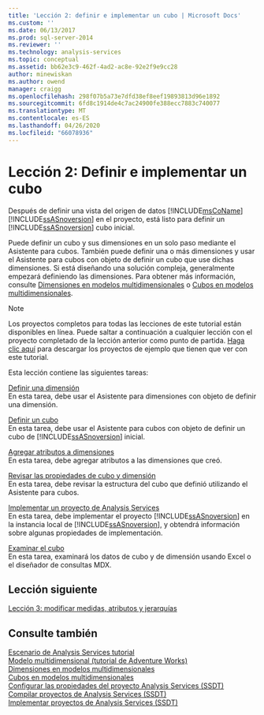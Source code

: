 ```yaml
---
title: 'Lección 2: definir e implementar un cubo | Microsoft Docs'
ms.custom: ''
ms.date: 06/13/2017
ms.prod: sql-server-2014
ms.reviewer: ''
ms.technology: analysis-services
ms.topic: conceptual
ms.assetid: bb62e3c9-462f-4ad2-ac8e-92e2f9e9cc28
author: minewiskan
ms.author: owend
manager: craigg
ms.openlocfilehash: 298f07b5a73e7dfd38ef8eef19893813d96e1892
ms.sourcegitcommit: 6fd8c1914de4c7ac24900fe388ecc7883c740077
ms.translationtype: MT
ms.contentlocale: es-ES
ms.lasthandoff: 04/26/2020
ms.locfileid: "66078936"
---
```

# <a name="lesson-2-defining-and-deploying-a-cube"></a>Lección 2: Definir e implementar un cubo
  Después de definir una vista del origen de datos [!INCLUDE[msCoName](../includes/msconame-md.md)] [!INCLUDE[ssASnoversion](../includes/ssasnoversion-md.md)] en el proyecto, está listo para definir un [!INCLUDE[ssASnoversion](../includes/ssasnoversion-md.md)] cubo inicial.  
  
 Puede definir un cubo y sus dimensiones en un solo paso mediante el Asistente para cubos. También puede definir una o más dimensiones y usar el Asistente para cubos con objeto de definir un cubo que use dichas dimensiones. Si está diseñando una solución compleja, generalmente empezará definiendo las dimensiones. Para obtener más información, consulte [Dimensiones en modelos multidimensionales](multidimensional-models/dimensions-in-multidimensional-models.md) o [Cubos en modelos multidimensionales](multidimensional-models/cubes-in-multidimensional-models.md).  
  
> [!NOTE]  
>  Los proyectos completos para todas las lecciones de este tutorial están disponibles en línea. Puede saltar a continuación a cualquier lección con el proyecto completado de la lección anterior como punto de partida. [Haga clic aquí](https://go.microsoft.com/fwlink/?LinkID=221866) para descargar los proyectos de ejemplo que tienen que ver con este tutorial.  
  
 Esta lección contiene las siguientes tareas:  
  
 [Definir una dimensión](lesson-2-1-defining-a-dimension.md)  
 En esta tarea, debe usar el Asistente para dimensiones con objeto de definir una dimensión.  
  
 [Definir un cubo](lesson-2-2-defining-a-cube.md)  
 En esta tarea, debe usar el Asistente para cubos con objeto de definir un cubo de [!INCLUDE[ssASnoversion](../includes/ssasnoversion-md.md)] inicial.  
  
 [Agregar atributos a dimensiones](lesson-2-3-adding-attributes-to-dimensions.md)  
 En esta tarea, debe agregar atributos a las dimensiones que creó.  
  
 [Revisar las propiedades de cubo y dimensión](lesson-2-4-reviewing-cube-and-dimension-properties.md)  
 En esta tarea, debe revisar la estructura del cubo que definió utilizando el Asistente para cubos.  
  
 [Implementar un proyecto de Analysis Services](lesson-2-5-deploying-an-analysis-services-project.md)  
 En esta tarea, debe implementar el proyecto [!INCLUDE[ssASnoversion](../includes/ssasnoversion-md.md)] en la instancia local de [!INCLUDE[ssASnoversion](../includes/ssasnoversion-md.md)], y obtendrá información sobre algunas propiedades de implementación.  
  
 [Examinar el cubo](lesson-2-6-browsing-the-cube.md)  
 En esta tarea, examinará los datos de cubo y de dimensión usando Excel o el diseñador de consultas MDX.  
  
## <a name="next-lesson"></a>Lección siguiente  
 [Lección 3: modificar medidas, atributos y jerarquías](lesson-3-modifying-measures-attributes-and-hierarchies.md)  
  
## <a name="see-also"></a>Consulte también  
 [Escenario de Analysis Services tutorial](analysis-services-tutorial-scenario.md)   
 [Modelo multidimensional &#40;tutorial de Adventure Works&#41;](multidimensional-modeling-adventure-works-tutorial.md)   
 [Dimensiones en modelos multidimensionales](multidimensional-models/dimensions-in-multidimensional-models.md)   
 [Cubos en modelos multidimensionales](multidimensional-models/cubes-in-multidimensional-models.md)   
 [Configurar las propiedades del proyecto Analysis Services &#40;SSDT&#41;](multidimensional-models/configure-analysis-services-project-properties-ssdt.md)   
 [Compilar proyectos de Analysis Services &#40;SSDT&#41;](multidimensional-models/build-analysis-services-projects-ssdt.md)   
 [Implementar proyectos de Analysis Services &#40;SSDT&#41;](multidimensional-models/deploy-analysis-services-projects-ssdt.md)  
  
  
